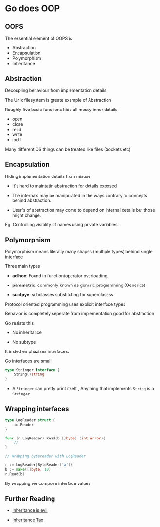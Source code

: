 # Go does OOP

## OOPS

The essential element of OOPS is

- Abstraction
- Encapsulation
- Polymorphism
- Inheritance

## Abstraction

Decoupling behaviour from implementation details

The Unix filesystem is greate example of Abstraction

Roughly five basic functions hide all messy inner details

- open
- close
- read
- write
- ioctl

Many different OS things can be treated like files (Sockets etc)


## Encapsulation

Hiding implementation details from misuse

- It's hard to maintatin abstraction for details exposed

- The internals may be manipulated in the ways contrary to concepts behind abstraction. 

- User's of abstraction may come to depend on internal details but those might change.

Eg: Controlling visiblity of names using private variables

## Polymorphism

Polymorphism means literally many shapes (multiple types) behind single interface

Three main types

- **ad hoc**: Found in function/operator overloading.

- **parametric**: commonly known as generic programming (Generics)

- **subtpye**: subclasses substituting for superclasess.

Protocol oriented programming uses explicit interface types 

Behavior is completely seperate from implementation good for abstraction

Go resists this
- No inheritance

- No subtype

It insted emphazises interfaces.

Go interfaces are small

```go
type Stringer interface {
    String()string
}
```
- A ``Stringer`` can pretty print itself , Anything that implements ``String`` is a ``Stringer``

## Wrapping interfaces

```go
type LogReader struct {
    io.Reader
}

func (r LogReader) Read(b []byte) (int,error){
    //
}

// Wrapping bytereader with LogReader

r := LogReader{ByteReader('a')}
b := make([]byte, 10)
r.Read(b)
```

By wrapping we compose interface values

## Further Reading

- [Inheritance is evil](https://codeburst.io/inheritance-is-evil-stop-using-it-6c4f1caf5117)

- [Inheritance Tax](https://media.pragprog.com/titles/tpp20/inheritance-tax.pdf)